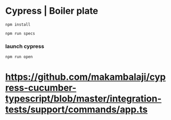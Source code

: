 # Cypress | Boiler plate

```
npm install

npm run specs
```

### launch cypress
```
npm run open
```

# https://github.com/makambalaji/cypress-cucumber-typescript/blob/master/integration-tests/support/commands/app.ts